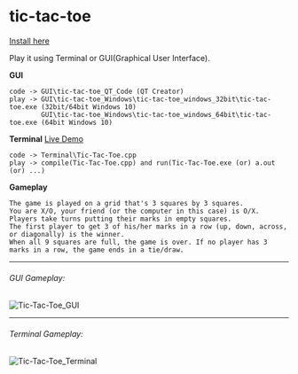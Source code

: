 # tic-tac-toe

[Install here](https://github.com/Sathvik-Rao/tic-tac-toe/releases)

Play it using Terminal or GUI(Graphical User Interface).

**GUI**
```
code -> GUI\tic-tac-toe_QT_Code (QT Creator)
play -> GUI\tic-tac-toe_Windows\tic-tac-toe_windows_32bit\tic-tac-toe.exe (32bit/64bit Windows 10)
        GUI\tic-tac-toe_Windows\tic-tac-toe_windows_64bit\tic-tac-toe.exe (64bit Windows 10)
```

**Terminal**
[Live Demo](https://onlinegdb.com/zm2qqjTAr)
```
code -> Terminal\Tic-Tac-Toe.cpp
play -> compile(Tic-Tac-Toe.cpp) and run(Tic-Tac-Toe.exe (or) a.out (or) ...)
```

**Gameplay**
```
The game is played on a grid that's 3 squares by 3 squares.
You are X/O, your friend (or the computer in this case) is O/X. Players take turns putting their marks in empty squares.
The first player to get 3 of his/her marks in a row (up, down, across, or diagonally) is the winner.
When all 9 squares are full, the game is over. If no player has 3 marks in a row, the game ends in a tie/draw.
```

-------------------------------------------------------------------------------------------------------------------

###### GUI Gameplay:
![Tic-Tac-Toe_GUI](https://user-images.githubusercontent.com/36164509/126868038-4d1ef864-eb34-4268-bd85-fc24d3a0e78c.gif)

-------------------------------------------------------------------------------------------------------------------

###### Terminal Gameplay:
![Tic-Tac-Toe_Terminal](https://user-images.githubusercontent.com/36164509/126868047-bd039c0c-7c09-4ec0-9e63-bfbb154bf852.gif)
